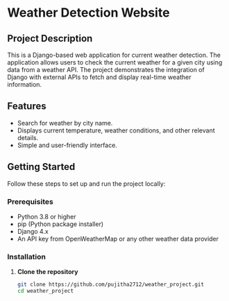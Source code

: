 # Weather Detection Website

## Project Description

This is a Django-based web application for current weather detection. The application allows users to check the current weather for a given city using data from a weather API. The project demonstrates the integration of Django with external APIs to fetch and display real-time weather information.

## Features

- Search for weather by city name.
- Displays current temperature, weather conditions, and other relevant details.
- Simple and user-friendly interface.

## Getting Started

Follow these steps to set up and run the project locally:

### Prerequisites

- Python 3.8 or higher
- pip (Python package installer)
- Django 4.x
- An API key from OpenWeatherMap or any other weather data provider

### Installation

1. **Clone the repository**

   ```bash
   git clone https://github.com/pujitha2712/weather_project.git
   cd weather_project
